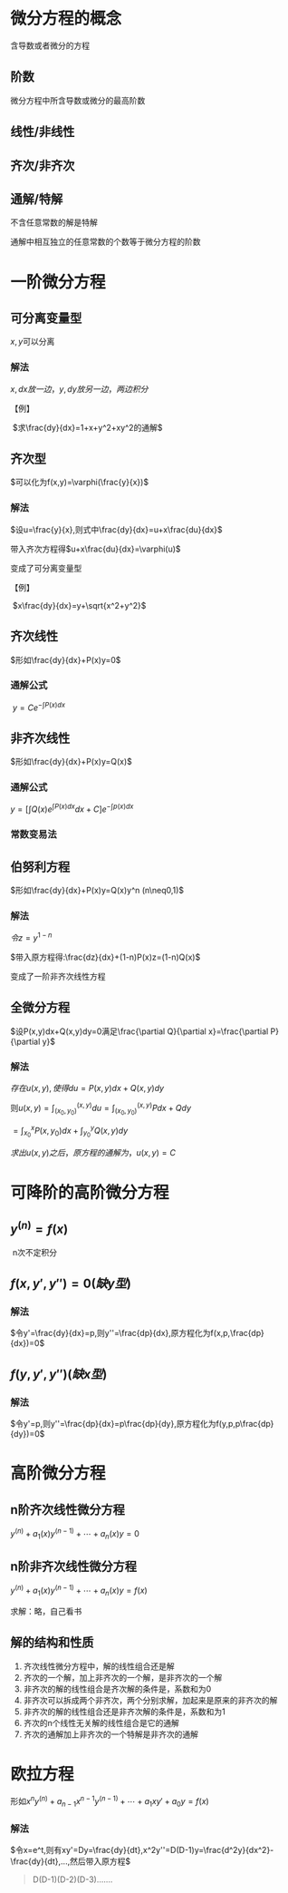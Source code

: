 # 微分方程的概念

含导数或者微分的方程

## 阶数

微分方程中所含导数或微分的最高阶数

## 线性/非线性

## 齐次/非齐次

## 通解/特解

不含任意常数的解是特解

通解中相互独立的任意常数的个数等于微分方程的阶数

# 一阶微分方程

## 可分离变量型

$x,y$可以分离

### 解法

$x,dx放一边，y,dy放另一边，两边积分$

【例】

​	$求\frac{dy}{dx}=1+x+y^2+xy^2的通解$

## 齐次型

$可以化为f(x,y)=\varphi(\frac{y}{x})$

### 解法

$设u=\frac{y}{x},则式中\frac{dy}{dx}=u+x\frac{du}{dx}$

带入齐次方程得$u+x\frac{du}{dx}=\varphi(u)$

变成了可分离变量型

【例】

​	$x\frac{dy}{dx}=y+\sqrt{x^2+y^2}$

## 齐次线性

$形如\frac{dy}{dx}+P(x)y=0$

### 通解公式

​	$y=Ce^{-\int P(x)dx}$

## 非齐次线性

$形如\frac{dy}{dx}+P(x)y=Q(x)$

### 通解公式

$y=[\int Q(x)e^{\int P(x)dx}dx+C]e^{-\int p(x)dx}$

### 常数变易法

## 伯努利方程

$形如\frac{dy}{dx}+P(x)y=Q(x)y^n (n\neq0,1)$

### 解法

$令z=y^{1-n}$

$带入原方程得:\frac{dz}{dx}+(1-n)P(x)z=(1-n)Q(x)$

变成了一阶非齐次线性方程

## 全微分方程

$设P(x,y)dx+Q(x,y)dy=0满足\frac{\partial Q}{\partial x}=\frac{\partial P}{\partial y}$

### 解法

$存在u(x,y),使得du=P(x,y)dx+Q(x,y)dy$

则$u(x,y)=\int_{(x_0,y_0)}^{(x,y)}du=\int_{(x_0,y_0)}^{(x,y)}Pdx+Qdy$

$=\int_{x_0}^xP(x,y_0)dx+\int_{y_0}^y Q(x,y)dy$

$求出u(x,y)之后，原方程的通解为，u(x,y)=C$

# 可降阶的高阶微分方程

## $y^{(n)}=f(x)$

​	n次不定积分

## $f(x,y',y'')=0(缺y型)$

### 解法

$令y'=\frac{dy}{dx}=p,则y''=\frac{dp}{dx},原方程化为f(x,p,\frac{dp}{dx})=0$



## $f(y,y',y'')(缺x型)$

### 解法

$令y'=p,则y''=\frac{dp}{dx}=p\frac{dp}{dy},原方程化为f(y,p,p\frac{dp}{dy})=0$

# 高阶微分方程

## n阶齐次线性微分方程

$y^{(n)}+a_1(x)y^{(n-1)}+\cdots+a_{n}(x)y=0$

## n阶非齐次线性微分方程

$y^{(n)}+a_1(x)y^{(n-1)}+\cdots+a_{n}(x)y=f(x)$

求解：略，自己看书

## 解的结构和性质

1. 齐次线性微分方程中，解的线性组合还是解
2. 齐次的一个解，加上非齐次的一个解，是非齐次的一个解
3. 非齐次的解的线性组合是齐次解的条件是，系数和为0
4. 非齐次可以拆成两个非齐次，两个分别求解，加起来是原来的非齐次的解
5. 非齐次的解的线性组合还是非齐次解的条件是，系数和为1
6. 齐次的n个线性无关解的线性组合是它的通解
7. 齐次的通解加上非齐次的一个特解是非齐次的通解

# 欧拉方程

形如$x^ny^{(n)}+a_{n-1}x^{n-1}y^{(n-1)}+\cdots+a_1xy'+a_0y=f(x)$

### 解法

$令x=e^t,则有xy'=Dy=\frac{dy}{dt},x^2y''=D(D-1)y=\frac{d^2y}{dx^2}-\frac{dy}{dt},...,然后带入原方程$

>D(D-1)(D-2)(D-3).......